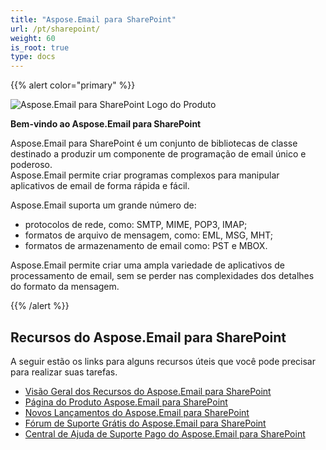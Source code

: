```yaml
---
title: "Aspose.Email para SharePoint"
url: /pt/sharepoint/
weight: 60
is_root: true
type: docs
---
```


{{% alert color="primary" %}}  

![Aspose.Email para SharePoint Logo do Produto](home_1.png)  

**Bem-vindo ao Aspose.Email para SharePoint**  

Aspose.Email para SharePoint é um conjunto de bibliotecas de classe destinado a produzir um componente de programação de email único e poderoso.  
Aspose.Email permite criar programas complexos para manipular aplicativos de email de forma rápida e fácil.  

Aspose.Email suporta um grande número de:  
- protocolos de rede, como: SMTP, MIME, POP3, IMAP;  
- formatos de arquivo de mensagem, como: EML, MSG, MHT;  
- formatos de armazenamento de email como: PST e MBOX.  

Aspose.Email permite criar uma ampla variedade de aplicativos de processamento de email, sem se perder nas complexidades dos detalhes do formato da mensagem.  

{{% /alert %}}  

## **Recursos do Aspose.Email para SharePoint**  

A seguir estão os links para alguns recursos úteis que você pode precisar para realizar suas tarefas.  

- [Visão Geral dos Recursos do Aspose.Email para SharePoint](/email/sharepoint/features/)  
- [Página do Produto Aspose.Email para SharePoint](https://products.aspose.com/email/pt/sharepoint)  
- [Novos Lançamentos do Aspose.Email para SharePoint](https://releases.aspose.com/email/sharepoint/)  
- [Fórum de Suporte Grátis do Aspose.Email para SharePoint](https://forum.aspose.com/)  
- [Central de Ajuda de Suporte Pago do Aspose.Email para SharePoint](https://helpdesk.aspose.com/)  